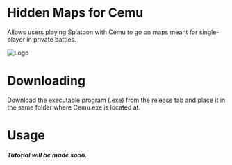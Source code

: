 # Hidden Maps for Cemu
Allows users playing Splatoon with Cemu to go on maps meant for single-player in private battles.


![Logo](https://cdn.discordapp.com/attachments/1004906957871779940/1005621759862636584/unknown.png)


# Downloading
Download the executable program (.exe) from the release tab and place it in the same folder where Cemu.exe is located at.

# Usage
##### **Tutorial will be made soon.**
